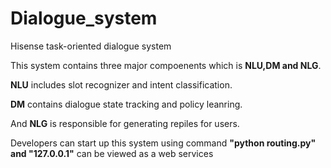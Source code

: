 # Dialogue_system
Hisense task-oriented dialogue system

This system contains three major compoenents which is **NLU,DM and NLG**.

**NLU** includes slot recognizer and intent classification.

**DM** contains dialogue state tracking and policy leanring.

And **NLG** is responsible for generating repiles for users.

Developers can start up this system using command **"python routing.py" and "127.0.0.1"** can be viewed as a web services


